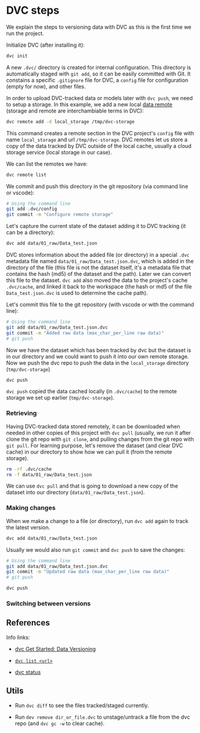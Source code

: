 # DVC steps

We explain the steps to versioning data with DVC as this is the first time we run the project.

Initialize DVC (after installing it):

```bash
dvc init
```

A new `.dvc/` directory is created for internal configuration. This directory is automatically staged with `git add`, so it can be easily committed with Git. It constains a specific `.gitignore` file for DVC, a `config` file for configuration (empty for now), and other files.


In order to upload DVC-tracked data or models later with `dvc push`, we need to setup a storage. In this example, we add a new local [data remote](https://dvc.org/doc/command-reference/remote/add) (storage and remote are interchambiable terms in DVC):

```bash
dvc remote add -d local_storage /tmp/dvc-storage
```
This command creates a remote section in the DVC project's `config` file with name `local_storage` and url `/tmp/dvc-storage`. DVC remotes let us store a copy of the data tracked by DVC outside of the local cache, usually a cloud storage service (local storage in our case).

We can list the remotes we have: 

```bash
dvc remote list
```

We commit and push this directory in the git repository (via command line or vscode):
```bash
# Using the command line
git add .dvc/config
git commit -m "Configure remote storage"
```

Let's capture the current state of the dataset adding it to DVC tracking (it can be a directory):
```bash
dvc add data/01_raw/Data_test.json
```

DVC stores information about the added file (or directory) in a special `.dvc` metadata file named
`data/01_raw/Data_test.json.dvc`, which is added in the directory of the file (this file is not the dataset itself, it's a metadata file that contains the hash (md5) of the dataset and the path). Later we can convert this file to the dataset. `dvc add` also moved the data to the project's cache `.dvc/cache`, and linked it back to the workspace (the hash or md5 of the file `Data_test.json.dvc` is used to determine the cache path).

Let's commit this file to the git repository (with vscode or with the command line):

```bash
# Using the command line
git add data/01_raw/Data_test.json.dvc
git commit -m "Added raw data (max_char_per_line raw data)"
# git push
```

Now we have the dataset which has been tracked by dvc but the dataset is in our directory and we could want to push it into our own remote storage. Now we push the dvc repo to push the data in the `local_storage` directory (`tmp/dvc-storage`)

```bash
dvc push
```
`dvc push` copied the data cached locally (in `.dvc/cache`) to the remote storage we set up earlier (`tmp/dvc-storage`).

### Retrieving

Having DVC-tracked data stored remotely, it can be downloaded when needed in other copies of this project with `dvc pull` (usually, we run it after clone the git repo with `git clone`, and pulling changes from the git repo with  `git pull`.
For learning purpose, let's remove the dataset (and clear DVC cache) in our directory to show how we can pull it (from the remote storage).

```bash
rm -rf .dvc/cache
rm -f data/01_raw/Data_test.json
```

We can use `dvc pull` and that is going to download a new copy of the dataset into our directory (`data/01_raw/Data_test.json`).

### Making changes

When we make a change to a file (or directory), run `dvc add` again to track the latest version.

```bash
dvc add data/01_raw/Data_test.json
```

Usually we would also run `git commit` and `dvc push` to save the changes:

```bash
# Using the command line
git add data/01_raw/Data_test.json.dvc
git commit -m "Updated raw data (max_char_per_line raw data)"
# git push
```


```bash
dvc push
```

### Switching between versions



## References

Info links:

- [dvc Get Started: Data Versioning](https://dvc.org/doc/start/data-versioning)

- [`dvc list <url>`](https://dvc.org/doc/command-reference/list)

- [dvc status](https://dvc.org/doc/command-reference/status)


## Utils

- Run `dvc diff` to see the files tracked/staged currently.

- Run `dev remove dir_or_file.dvc` to unstage/untrack a file from the dvc repo (and `dvc gc -w` to clear cache).